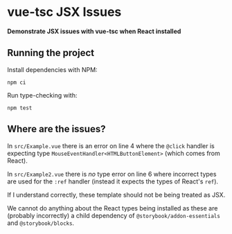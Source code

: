 # vue-tsc JSX Issues

**Demonstrate JSX issues with vue-tsc when React installed**

## Running the project

Install dependencies with NPM:

```shell
npm ci
```

Run type-checking with:

```shell
npm test
```

## Where are the issues?

In `src/Example.vue` there is an error on line 4 where the `@click` handler is expecting type `MouseEventHandler<HTMLButtonElement>` (which comes from React).

In `src/Example2.vue` there is _no_ type error on line 6 where incorrect types are used for the `:ref` handler (instead it expects the types of React's `ref`).

If I understand correctly, these template should not be being treated as JSX.

We cannot do anything about the React types being installed as these are (probably incorrectly) a child dependency of `@storybook/addon-essentials` and `@storybook/blocks`.
